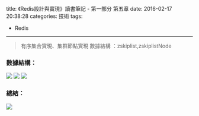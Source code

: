 title: 《Redis設計與實現》讀書筆記 - 第一部分 第五章
date: 2016-02-17 20:38:28
categories: 技術
tags: 
- Redis
---
> 有序集合實現、集群節點實現 
> 數據結構 ：zskiplist,zskiplistNode

<!--more-->

### 數據結構：
<img src="/images/Redis/2016-02-17_0001.jpg"  />
<img src="/images/Redis/2016-02-17_0002.jpg"  />

<img src="/images/Redis/2016-02-17_0003.jpg"  />

### 總結：
<img src="/images/Redis/2016-02-17_0004.jpg"  />



